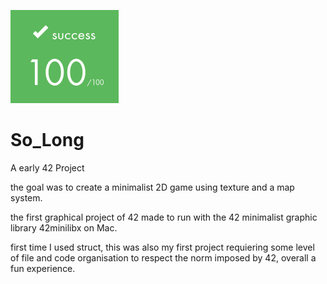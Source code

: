 ![](https://github.com/a-boring-man/So_Long/blob/main/100_score_icon.png)

# So_Long

A early 42 Project

the goal was to create a minimalist 2D game using texture and a map system.

the first graphical project of 42 made to run with the 42 minimalist graphic library 42minilibx on Mac.

first time I used struct, this was also my first project requiering some level of file and code organisation to respect the norm imposed by 42, overall a fun experience.

